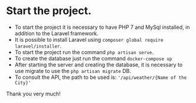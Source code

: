 # Start the project.

- To start the project it is necessary to have PHP 7 and MySql installed, in addition to the Laravel framework.
- It is possible to install Laravel using `composer global require laravel/installer`.
- To start the project run the command `php artisan serve`.
- To create the database just run the command `docker-compose up`
- After starting the server and creating the database, it is necessary to use migrate to use the `php artisan migrate` DB.
- To consult the API, the path to be used is: `'/api/weather/{Name of the City}'`


Thank you very much!
